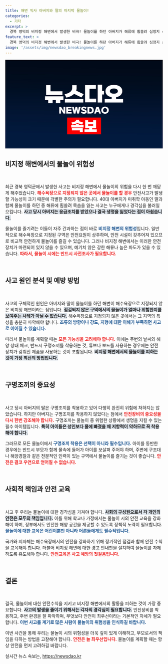 ```yaml
---
title: 해변 익사 아버지와 딸의 마지막 물놀이!
categories:
  - 기타
excerpt: >
  경북 영덕의 비지정 해변에서 발생한 비극! 물놀이를 하던 아버지가 해류에 휩쓸려 심정지 상태로 발견됐지만, 결국 숨지게 되었습니다. 어린 딸은 구명조끼를 착용했음에도 불구하고 사고가 발생한 경위를 조사 중입니다.
feature_text: >
  경북 영덕의 비지정 해변에서 발생한 비극! 물놀이를 하던 아버지가 해류에 휩쓸려 심정지 상태로 발견됐지만, 결국 숨지게 되었습니다. 어린 딸은 구명조끼를 착용했음에도 불구하고 사고가 발생한 경위를 조사 중입니다.
image: '/assets/img/newsdao_breakingnews.jpg'
---
```


<p><img src="/assets/img/newsdao_breakingnews.jpg" alt="koreaapp 속보" /></p>

<h2 data-ke-size="size26">비지정 해변에서의 물놀이 위험성</h2>

<p data-ke-size="size16">&nbsp;</p>

<p>최근 경북 영덕군에서 발생한 사고는 비지정 해변에서 물놀이의 위험을 다시 한 번 깨닫게 해주었습니다. <b><span style="color: #ee2323;">해수욕장으로 지정되지 않은 곳에서 물놀이를 할 경우</span></b> 안전사고가 발생할 가능성이 크기 때문에 각별한 주의가 필요합니다. 40대 아버지가 미취학 아동인 딸과 함께 물놀이를 하던 중 해류에 휩쓸려 목숨을 잃는 사고는 누구에게나 경각심을 불러일으킵니다. <b><span style="background-color: #21538527;">사고 당시 아버지는 응급조치를 받았으나 결국 생명을 잃었다는 점이 아쉽습니다.</span></b></p>

<p>물놀이를 즐기려는 이들이 자주 간과하는 점이 바로 <b><span style="color: #1a5490;">비지정 해변의 위험성</span></b>입니다. 일반적으로 해수욕장으로 지정된 구역은 안전요원이 상주하며, 안전 시설이 갖추어져 있으므로 비교적 안전하게 물놀이를 즐길 수 있습니다. 그러나 비지정 해변에서는 이러한 안전 장치가 마련되어 있지 않을 수 있으며, 예기치 않은 강한 해류나 높은 파도가 있을 수 있습니다. <b><span style="color: #ee2323;">따라서, 물놀이 시에는 반드시 사전조사가 필요합니다.</span></b></p>

<p data-ke-size="size16">&nbsp;</p>

<h2 data-ke-size="size26">사고 원인 분석 및 예방 방법</h2>

<p data-ke-size="size16">&nbsp;</p>

<p>사고의 구체적인 원인은 아버지와 딸이 물놀이를 하던 해변이 해수욕장으로 지정되지 않은 비지정 해변이라는 점입니다. <b><span style="background-color: #21538527;">점검되지 않은 구역에서의 물놀이가 얼마나 위험한지를 보여주는 사례가 아닐 수 없습니다.</span></b> 해수욕장으로 지정되지 않은 곳에서는 그 지역의 특성을 충분히 파악해야 합니다. <b><span style="color: #1a5490;">조류의 방향이나 강도, 지형에 대한 이해가 부족하면 사고로 이어질 수 있습니다.</span></b></p>

<p>따라서 물놀이를 계획할 때는 <b><span style="color: #ee2323;">모든 가능성을 고려해야 합니다.</span></b> 이에는 주변의 날씨와 해양 상태 체크, 반드시 구명조끼를 착용하는 것, 튜브나 보드를 사용하는 경우에는 안전 장치가 갖춰진 제품을 사용하는 것이 포함됩니다. <b><span style="background-color: #21538527;">비지정 해변에서의 물놀이를 피하는 것이 가장 최선의 방법입니다.</span></b></p>

<p data-ke-size="size16">&nbsp;</p>

<h2 data-ke-size="size26">구명조끼의 중요성</h2>

<p data-ke-size="size16">&nbsp;</p>

<p>사고 당시 아버지의 딸은 구명조끼를 착용하고 있어 다행히 완전히 위험에 처하지는 않았습니다. 하지만 아버지는 구명조끼를 착용하지 않았다는 점에서 <b><span style="color: #ee2323;">안전장비의 중요성을 다시 한번 강조해야 합니다.</span></b> 구명조끼는 물놀이 중 위험한 상황에서 생명을 지킬 수 있는 필수 아이템입니다. <b><span style="background-color: #21538527;">특히 아이들은 성인보다 물에 빠졌을 때 저항력이 약하므로 꼭 착용해야 합니다.</span></b></p>

<p>그러므로 모든 물놀이에서 <b><span style="color: #1a5490;">구명조끼 착용은 선택이 아니라 필수입니다.</span></b> 아이를 동반한 경우에는 반드시 부모가 함께 물속에 들어가 아이를 보살펴 주어야 하며, 주변에 구조대나 해양경찰과 같은 전문적인 인력이 있는 구역에서 물놀이를 즐기는 것이 좋습니다. <b><span style="color: #ee2323;">안전은 결코 우연으로 얻어질 수 없습니다.</span></b></p>

<p data-ke-size="size16">&nbsp;</p>

<h2 data-ke-size="size26">사회적 책임과 안전 교육</h2>

<p data-ke-size="size16">&nbsp;</p>

<p>사고 후 우리는 물놀이에 대한 경각심을 가져야 합니다. <b><span style="background-color: #21538527;">사회의 구성원으로서 각 개인의 안전은 모두의 책임입니다.</span></b> 이를 위해 학교나 가정에서는 물놀이 시의 안전 교육을 강화해야 하며, 정부에서도 안전한 해양 공간을 제공할 수 있도록 정책적 노력이 필요합니다. <b><span style="color: #1a5490;">물놀이에 대한 교육은 어린이뿐만 아니라 어른들에게도 필수적입니다.</span></b></p>

<p>국가와 지자체는 해수욕장에서의 안전을 강화하기 위해 정기적인 점검과 함께 안전 수칙을 교육해야 합니다. 더불어 비지정 해변에 대한 경고 안내판을 설치하여 물놀이를 자제하도록 유도해야 합니다. <b><span style="color: #ee2323;">안전교육은 사고 예방의 첫걸음입니다.</span></b></p>

<p data-ke-size="size16">&nbsp;</p>

<h2 data-ke-size="size26">결론</h2>

<p data-ke-size="size16">&nbsp;</p>

<p>결국, 물놀이에 대한 안전수칙을 지키고 비지정 해변에서의 활동을 피하는 것이 가장 중요합니다. <b><span style="background-color: #21538527;">사고의 발생을 줄이기 위해서는 각자의 경각심이 필요합니다.</span></b> 안전장비를 착용하고, 주변 환경을 잘 파악하며, 무엇보다 안전이 최우선이라는 기본적인 자세가 필요합니다. <b><span style="color: #1a5490;">이번 사고를 계기로 많은 사람이 물놀이의 위험성을 인식하길 바랍니다.</span></b></p>

<p>이번 사건을 통해 우리는 물놀이 시의 위험성을 더욱 깊이 있게 이해하고, 부모로서의 책임을 다하는 방법을 고찰해야 합니다. <b><span style="color: #ee2323;">안전은 늘 최우선입니다.</span></b> 물놀이를 계획할 때는 항상 안전을 먼저 고려하길 바랍니다.</p>
실시간 뉴스 속보는, <a href="https://newsdao.kr" rel="dofollow">https://newsdao.kr</a>


